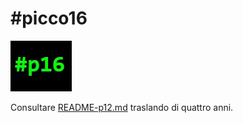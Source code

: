 # #picco16
![#p16](favicons/p16.png)

Consultare [README-p12.md](README-p12.md) traslando di quattro anni.
